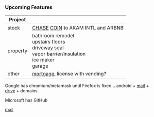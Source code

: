
### Upcoming Features

|Project||
|-|-|
|stock|[CHASE](https://chase.com) [COIN](https://coinbase.com) to AKAM INTL and ARBNB|
|property|bathroom remodel<br/>upstairs floors<br/>driveway seal<br/>vapor barrier/insulation<br/>ice maker<br/>garage|
|other|[mortgage](loandepot.com), license with vending?|

Google has chromium/metamask until Firefox is fixed
...android + [mail](https://mail.google.com/mail/u/0/#inbox) + [drive](https://drive.google.com/drive/my-drive) + domains

Microsoft has GitHub

[mail](https://app.titan.email/login/)
